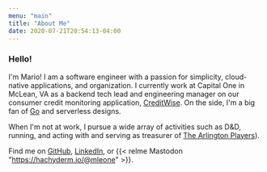 ```yaml
---
menu: "main"
title: "About Me"
date: 2020-07-21T20:54:13-04:00
---
```


### Hello!

I'm Mario! I am a software engineer with a passion for simplicity, cloud-native applications, and organization. I currently work at Capital One in McLean, VA as a backend tech lead and engineering manager on our consumer credit monitoring application, [CreditWise](https://creditwise.capitalone.com). On the side, I'm a big fan of [Go](https://golang.com/) and serverless designs.

When I'm not at work, I pursue a wide array of activities such as D&D, running, and acting with and serving as treasurer of [The Arlington Players](https://thearlingtonplayers.org/)).

Find me on [GitHub](https://github.com/mleone10), [LinkedIn](https://linkedin.com/in/mleone5244), or {{< relme Mastodon "https://hachyderm.io/@mleone" >}}.
